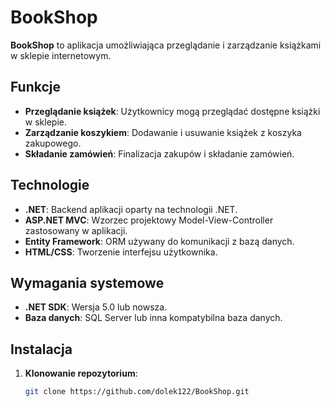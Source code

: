 # BookShop

**BookShop** to aplikacja umożliwiająca przeglądanie i zarządzanie książkami w sklepie internetowym.

## Funkcje

- **Przeglądanie książek**: Użytkownicy mogą przeglądać dostępne książki w sklepie.
- **Zarządzanie koszykiem**: Dodawanie i usuwanie książek z koszyka zakupowego.
- **Składanie zamówień**: Finalizacja zakupów i składanie zamówień.

## Technologie

- **.NET**: Backend aplikacji oparty na technologii .NET.
- **ASP.NET MVC**: Wzorzec projektowy Model-View-Controller zastosowany w aplikacji.
- **Entity Framework**: ORM używany do komunikacji z bazą danych.
- **HTML/CSS**: Tworzenie interfejsu użytkownika.

## Wymagania systemowe

- **.NET SDK**: Wersja 5.0 lub nowsza.
- **Baza danych**: SQL Server lub inna kompatybilna baza danych.

## Instalacja

1. **Klonowanie repozytorium**:

   ```bash
   git clone https://github.com/dolek122/BookShop.git

